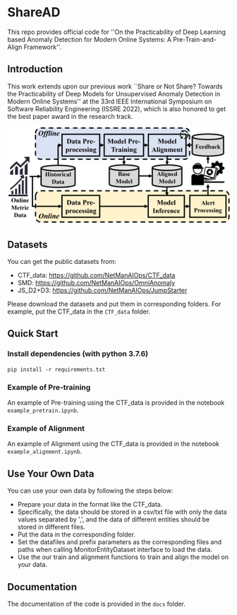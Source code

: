 # ShareAD

This repo provides official code for ''On the Practicability of Deep Learning based Anomaly Detection for Modern Online Systems: A Pre-Train-and-Align Framework''.


## Introduction

This work extends upon our previous work ``Share or Not Share? Towards the Practicability of Deep Models for Unsupervised Anomaly Detection in Modern Online Systems'' at the 33rd IEEE International Symposium on Software Reliability Engineering (ISSRE 2022), which is also honored to get the best paper award in the research track.



![image](https://github.com/IntelligentDDS/ShareAD/blob/main/img/workflow_of_anomaly_detection_ours.png)



## Datasets

You can get the public datasets from:

* CTF_data: <https://github.com/NetManAIOps/CTF_data>
* SMD: <https://github.com/NetManAIOps/OmniAnomaly>
* JS_D2+D3: <https://github.com/NetManAIOps/JumpStarter>


Please download the datasets and put them in corresponding folders. For example, put the CTF_data in the `CTF_data` folder.

## Quick Start

### Install dependencies (with python 3.7.6) 

```
pip install -r requirements.txt
```

### Example of Pre-training

An example of Pre-training using the CTF_data is provided in the notebook `example_pretrain.ipynb`.


### Example of Alignment

An example of Alignment using the CTF_data is provided in the notebook `example_alignment.ipynb`.

## Use Your Own Data

You can use your own data by following the steps below:

- Prepare your data in the format like the CTF_data. 
- Specifically, the data should be stored in a csv/txt file with only the data values separated by ',', and the data of different entities should be stored in different files.
- Put the data in the corresponding folder.
- Set the datafiles and prefix parameters as the corresponding files and paths when calling MonitorEntityDataset interface to load the data.
- Use the our train and alignment functions to train and align the model on your data.

## Documentation

The documentation of the code is provided in the `docs` folder.